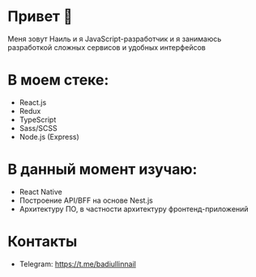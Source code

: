 # Привет 👋

Меня зовут Наиль и я JavaScript-разработчик и я занимаюсь разработкой сложных сервисов и удобных интерфейсов

# В моем стеке: 
* React.js
* Redux
* TypeScript
* Sass/SCSS
* Node.js (Express)

# В данный момент изучаю: 
* React Native
* Построение API/BFF на основе Nest.js
* Архитектуру ПО, в частности архитектуру фронтенд-приложений

# Контакты
* Telegram: https://t.me/badiullinnail

<!--
**NeiruBugz/NeiruBugz** is a ✨ _special_ ✨ repository because its `README.md` (this file) appears on your GitHub profile.

Here are some ideas to get you started:

- 🔭 I’m currently working on ...
- 🌱 I’m currently learning ...
- 👯 I’m looking to collaborate on ...
- 🤔 I’m looking for help with ...
- 💬 Ask me about ...
- 📫 How to reach me: ...
- 😄 Pronouns: ...
- ⚡ Fun fact: ...
-->
